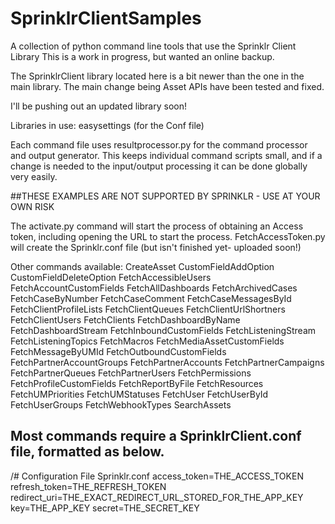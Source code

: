 # SprinklrClientSamples
A collection of python command line tools that use the Sprinklr Client Library
This is a work in progress, but wanted an online backup.

The SprinklrClient library located here is a bit newer than the one in the main library. The main change being Asset APIs have been tested and fixed.

I'll be pushing out an updated library soon!

Libraries in use: easysettings (for the Conf file)

Each command file uses resultprocessor.py for the command processor and output generator. This keeps individual command scripts small, and if a change is needed to the input/output processing it can be done globally very easily.

##THESE EXAMPLES ARE NOT SUPPORTED BY SPRINKLR - USE AT YOUR OWN RISK

The activate.py command will start the process of obtaining an Access token, including opening the URL to start the process. 
FetchAccessToken.py will create the Sprinklr.conf file (but isn't finished yet- uploaded soon!)

Other commands available:
CreateAsset
CustomFieldAddOption
CustomFieldDeleteOption
FetchAccessibleUsers
FetchAccountCustomFields
FetchAllDashboards
FetchArchivedCases
FetchCaseByNumber
FetchCaseComment
FetchCaseMessagesById
FetchClientProfileLists
FetchClientQueues
FetchClientUrlShortners
FetchClientUsers
FetchClients
FetchDashboardByName
FetchDashboardStream
FetchInboundCustomFields
FetchListeningStream
FetchListeningTopics
FetchMacros
FetchMediaAssetCustomFields
FetchMessageByUMId
FetchOutboundCustomFields
FetchPartnerAccountGroups
FetchPartnerAccounts
FetchPartnerCampaigns
FetchPartnerQueues
FetchPartnerUsers
FetchPermissions
FetchProfileCustomFields
FetchReportByFile
FetchResources
FetchUMPriorities
FetchUMStatuses
FetchUser
FetchUserById
FetchUserGroups
FetchWebhookTypes
SearchAssets

## Most commands require a SprinklrClient.conf file, formatted as below.

/# Configuration File Sprinklr.conf
access_token=THE_ACCESS_TOKEN
refresh_token=THE_REFRESH_TOKEN
redirect_uri=THE_EXACT_REDIRECT_URL_STORED_FOR_THE_APP_KEY
key=THE_APP_KEY
secret=THE_SECRET_KEY
